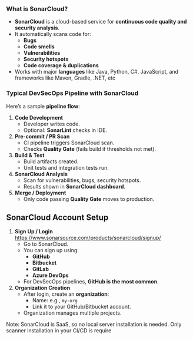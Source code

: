 ### **What is SonarCloud?**

- **SonarCloud** is a cloud-based service for **continuous code quality and security analysis**.
- It automatically scans code for:
    - **Bugs**
    - **Code smells**
    - **Vulnerabilities**
    - **Security hotspots**
    - **Code coverage & duplications**
- Works with major **languages** like Java, Python, C#, JavaScript, and frameworks like Maven, Gradle, .NET, etc
### **Typical DevSecOps Pipeline with SonarCloud**

Here’s a sample **pipeline flow**:

1. **Code Development**
    - Developer writes code.
    - Optional: **SonarLint** checks in IDE.
2. **Pre-commit / PR Scan**
    - CI pipeline triggers SonarCloud scan.
    - Checks **Quality Gate** (fails build if thresholds not met).
3. **Build & Test**
    - Build artifacts created.
    - Unit tests and integration tests run.
4. **SonarCloud Analysis**
    - Scan for vulnerabilities, bugs, security hotspots.
    - Results shown in **SonarCloud dashboard**.
5. **Merge / Deployment**
    - Only code passing **Quality Gate** moves to production.

## **SonarCloud Account Setup**

1. **Sign Up / Login** https://www.sonarsource.com/products/sonarcloud/signup/
    - Go to SonarCloud.
    - You can sign up using:
        - **GitHub**
        - **Bitbucket**
        - **GitLab**
        - **Azure DevOps**
    - For DevSecOps pipelines, **GitHub is the most common**.
2. **Organization Creation**
    - After login, create an **organization**:
        - Name: e.g., `my-org`
        - Link it to your GitHub/Bitbucket account.
    - Organization manages multiple projects.

Note: SonarCloud is SaaS, so no local server installation is needed. Only scanner installation in your CI/CD is require



